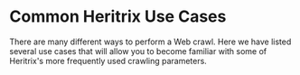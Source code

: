 # Common Heritrix Use Cases

There are many different ways to perform a Web crawl. Here we have
listed several use cases that will allow you to become familiar with
some of Heritrix's more frequently used crawling parameters.
